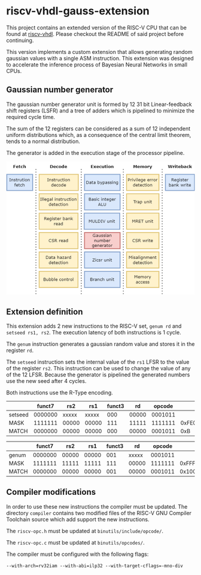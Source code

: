 # riscv-vhdl-gauss-extension

This project contains an extended version of the RISC-V CPU that can be found at [riscv-vhdl](https://github.com/Samulix20/riscv-vhdl). Please checkout the README of said project before continuing. 

This version implements a custom extension that allows generating random gaussian values with a single ASM instruction. This extension was designed to accelerate the inference process of Bayesian Neural Networks in small CPUs.

## Gaussian number generator

The gaussian number generator unit is formed by 12 31 bit Linear-feedback shift registers (LSFR) and a tree of adders which is pipelined to minimize the required cycle time.

The sum of the 12 registers can be considered as a sum of 12 independent uniform distributions which, as a consequence of the central limit theorem, tends to a normal distribution.

The generator is added in the execution stage of the processor pipeline.

![](diagrams/cpu.png)

## Extension definition

This extension adds 2 new instructions to the RISC-V set, `genum rd` and `setseed rs1, rs2`. The execution latency of both instructions is 1 cycle.

The `genum` instruction generates a gaussian random value and stores it in the register `rd`.

The `setseed` instruction sets the internal value of the `rs1` LFSR to the value of the register `rs2`. This instruction can be used to change the value of any of the 12 LFSR. Because the generator is pipelined the generated numbers use the new seed after 4 cycles.

Both instructions use the R-Type encoding.

|         | funct7  | rs2   | rs1   | funct3 | rd    | opcode  |            |
|---------|---------|-------|-------|--------|-------|---------|------------|
| setseed | 0000000 | xxxxx | xxxxx | 000    | 00000 | 0001011 |            |
| MASK    | 1111111 | 00000 | 00000 | 111    | 11111 | 1111111 | 0xFE007FFF |
| MATCH   | 0000000 | 00000 | 00000 | 000    | 00000 | 0001011 | 0xB        |

|       | funct7  | rs2   | rs1   | funct3 | rd    | opcode  |            |
|-------|---------|-------|-------|--------|-------|---------|------------|
| genum | 0000000 | 00000 | 00000 | 001    | xxxxx | 0001011 |            |
| MASK  | 1111111 | 11111 | 11111 | 111    | 00000 | 1111111 | 0xFFFFF07F |
| MATCH | 0000000 | 00000 | 00000 | 001    | 00000 | 0001011 | 0x100B     |

## Compiler modifications

In order to use these new instructions the compiler must be updated. The directory `compiler` contains two modified files of the RISC-V GNU Compiler Toolchain source which add support the new instructions.

The `riscv-opc.h` must be updated at `binutils/include/opcode/`.

The `riscv-opc.c` must be updated at `binutils/opcodes/`.

The compiler must be configured with the following flags:

    --with-arch=rv32iam --with-abi=ilp32 --with-target-cflags=-mno-div
